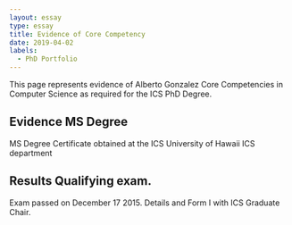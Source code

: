 ```yaml
---
layout: essay
type: essay
title: Evidence of Core Competency
date: 2019-04-02
labels:
  - PhD Portfolio
---
```


This page represents evidence of Alberto Gonzalez Core Competencies in Computer Science as required for the ICS PhD Degree.

## Evidence MS Degree
MS Degree Certificate obtained at the ICS University of Hawaii ICS department

## Results Qualifying exam.
Exam passed on December 17  2015.
Details and Form I with ICS Graduate Chair. 
